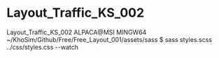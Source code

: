 # Layout_Traffic_KS_002
Layout_Traffic_KS_002
ALPACA@MSI MINGW64 ~/KhoSim/Github/Free/Free_Layout_001/assets/sass
$ 
sass styles.scss ../css/styles.css --watch
